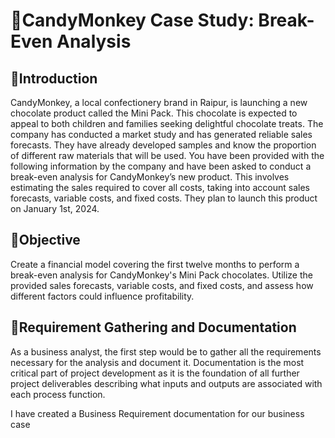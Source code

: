 # 🍫CandyMonkey Case Study: Break-Even Analysis

## 📌Introduction
CandyMonkey, a local confectionery brand in Raipur, is launching a new chocolate product called the Mini Pack. This chocolate is expected to appeal to both children and families seeking delightful chocolate treats. The company has conducted a market study and has generated reliable sales forecasts. They have already developed samples and know the proportion of different raw materials that will be used. You have been provided with the following information by the company and have been asked to conduct a break-even analysis for CandyMonkey’s new product. This involves estimating the sales required to cover all costs, taking into account sales forecasts, variable costs, and fixed costs. They plan to launch this product on January 1st, 2024.

## 🚀Objective
Create a financial model covering the first twelve months to perform a break-even analysis for CandyMonkey's Mini Pack chocolates. Utilize the provided sales forecasts, variable costs, and fixed costs, and assess how different factors could influence profitability.

## 📜Requirement Gathering and Documentation
As a business analyst, the first step would be to gather all the requirements necessary for the analysis and document it.
Documentation is the most critical part of project development as it is the foundation of all further project deliverables describing what inputs and outputs are associated with each process function.

I have created a Business Requirement documentation for our business case 



